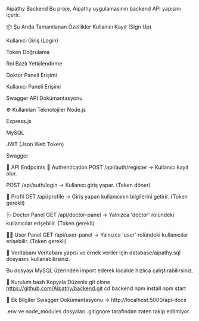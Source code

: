 Aipathy Backend
Bu proje, Aipathy uygulamasının backend API yapısını içerir.

📦 Şu Anda Tamamlanan Özellikler
 Kullanıcı Kayıt (Sign Up)

 Kullanıcı Giriş (Login)

 Token Doğrulama

 Rol Bazlı Yetkilendirme

 Doktor Paneli Erişimi

 Kullanıcı Paneli Erişimi

 Swagger API Dokümantasyonu

⚙️ Kullanılan Teknolojiler
Node.js

Express.js

MySQL

JWT (Json Web Token)

Swagger

🔗 API Endpoints
🔐 Authentication
POST /api/auth/register → Kullanıcı kayıt olur.

POST /api/auth/login → Kullanıcı giriş yapar. (Token döner)

👤 Profil
GET /api/profile → Giriş yapan kullanıcının bilgilerini getirir. (Token gerekli)

🩺 Doctor Panel
GET /api/doctor-panel → Yalnızca 'doctor' rolündeki kullanıcılar erişebilir. (Token gerekli)

🙍‍♂️ User Panel
GET /api/user-panel → Yalnızca 'user' rolündeki kullanıcılar erişebilir. (Token gerekli)

📂 Veritabanı
Veritabanı yapısı ve örnek veriler için database/aipathy.sql dosyasını kullanabilirsiniz.

Bu dosyayı MySQL üzerinden import ederek localde hızlıca çalıştırabilirsiniz.

🚀 Kurulum
bash
Kopyala
Düzenle
git clone https://github.com/AIpathy/backend.git
cd backend
npm install
npm start

📝 Ek Bilgiler
Swagger Dokümantasyonu → http://localhost:5000/api-docs

.env ve node_modules dosyaları .gitignore tarafından zaten takip edilmiyor.